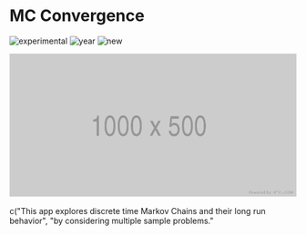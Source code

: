 # MC Convergence

![experimental](https://img.shields.io/badge/lifecycle-experimental-orange)
![year](https://img.shields.io/badge/year-2020-lightgrey)
![new](https://img.shields.io/badge/lifecycle-newapp-brightgreen)

![App Screenshot](/docs/screenshot.png)

c("This app explores discrete time Markov Chains and their long run behavior",
  "by considering multiple sample problems."
